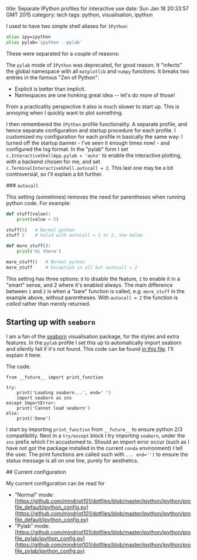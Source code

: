 title: Separate IPython profiles for interactive use
date: Sun Jan 18 20:33:57 GMT 2015
category: tech
tags: python, visualisation, ipython

I used to have two simple shell aliases for `IPython`:

``` sh
alias ipy=ipython
alias pylab='ipython --pylab'
```

These were separated for a couple of reasons:

The `pylab` mode of `IPython` was deprecated, for good reason. It "infects" the global namespace with all `matplotlib` and `numpy` functions. It breaks two entries in the famous "Zen of Python":

* Explicit is better than implicit.
* Namespaces are one honking great idea -- let's do more of those!

From a practicality perspective it also is much slower to start up. This is annoying when I quickly want to plot something.

I then remembered the `IPython` profile functionality. A separate profile, and hence separate configuration and startup procedure for each profile. I customized my configuration for each profile in basically the same way: I turned off the startup banner - I've seen it enough times now! - and configured the log format. In the "pylab" form I set `c.InteractiveShellApp.pylab = 'auto'` to enable the interactive plotting, with a backend chosen for me, and set `c.TerminalInteractiveShell.autocall = 2`. This last one may be a bit controversial, so I'll explain a bit further.

### `autocall`

This setting (sometimes) removes the need for parentheses when running python code. For example:

``` python
def stuff(value):
    print(value + 5)

stuff(5)   # Normal python
stuff 5    # Valid with autocall = 1 or 2, see below

def more_stuff():
    print('Hi there')

more_stuff()   # Normal python
more_stuff     # Exception in all but autocall = 2
```

This setting has three options: `0` to disable the feature, `1` to enable it in a "smart" sense, and 2 where it's enabled always. The main difference between `1` and `2` is when a "bare" function is called, e.g. `more_stuff` in the example above, without parentheses. With `autocall = 2` the function is *called* rather than merely returned.

## Starting up with `seaborn`

I am a fan of the [seaborn](http://stanford.edu/~mwaskom/software/seaborn/) visualisation package, for the styles and extra features. In the `pylab` profile I set this up to automatically import seaborn and silently fail if it's not found. This code can be found [in this file](https://github.com/mindriot101/dotfiles/blob/master/ipython/ipython/profile_pylab/startup/00-with-seaborn.py). I'll explain it here.

The code:

```
from __future__ import print_function

try:
    print('Loading seaborn...', end=' ')
    import seaborn as sns
except ImportError:
    print('Cannot load seaborn')
else:
    print('Done')
```

I start by importing `print_function` from `__future__` to ensure python 2/3 compatibility. Next in a `try/except` block I try importing `seaborn`, under the `sns` prefix which I'm accustomed to. Should an import error occur (such as I have not got the package installed in the current `conda` environment) I tell the user. The print functions are called such with `... end='')` to ensure the status message is all on one line, purely for aesthetics.

## Current configuration

My current configuration can be read for

* "Normal" mode: [https://github.com/mindriot101/dotfiles/blob/master/ipython/ipython/profile_default/ipython_config.py](https://github.com/mindriot101/dotfiles/blob/master/ipython/ipython/profile_default/ipython_config.py)
* "Pylab" mode: [https://github.com/mindriot101/dotfiles/blob/master/ipython/ipython/profile_pylab/ipython_config.py](https://github.com/mindriot101/dotfiles/blob/master/ipython/ipython/profile_pylab/ipython_config.py)
